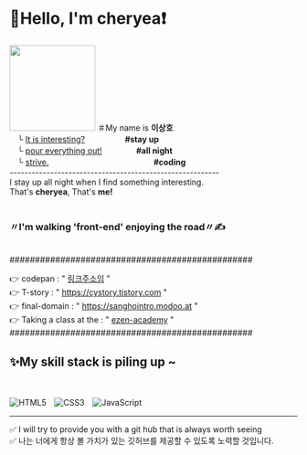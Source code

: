 <h1>👋Hello, I'm cheryea❗ </h1>
<img src="https://img1.daumcdn.net/thumb/R1280x0/?scode=mtistory2&fname=https%3A%2F%2Fblog.kakaocdn.net%2Fdn%2FlZkQK%2FbtrLiWjQ1oM%2F1tKMkPwkKro2XriV7kFD0k%2Fimg.jpg" width="150"/>
＃My name is <b>이상호</b><br>
　└ <ins>It is interesting?</ins>　　　　　<b>#stay up</b><br>
　└ <ins>pour everything out!</ins>　　　　 <b>#all night</b><br>
　└ <ins>strive.</ins>　　　　 　　 　　　　 　　 <b>#coding</b><br>
---------------------------------------------------------<br>
I stay up all night when I find something interesting.<br>
That's <b>cheryea</b>, That's <b>me!</b><br>
<br>
<h3><b>〃I'm walking 'front-end' enjoying the road〃✍</b></h3><br>
################################################<br>

👉 codepan : " <a href="https://codepen.io/Leesangho" target="_blank">링크주소임</a> "<br>
👉 T-story : " <a href="https://cystory.tistory.com" target="_blank">https://cystory.tistory.com</a> " <br>
👉 final-domain : " <a href="https://sanghointro.modoo.at" target="_blank">https://sanghointro.modoo.at</a> "<br>
👉 Taking a class at the : " <a href="https://nw.ezenac.co.kr/" target="_blank"> ezen-academy</a> "<br>
################################################<br>
<h2>✨My skill stack is piling up ~ </h2><br>
<p>
<img src="https://camo.githubusercontent.com/a962d132a31b30ff7c113422872490e7bdfb2a814a9e156746694139722b2b24/68747470733a2f2f696d672e736869656c64732e696f2f62616467652f2d48544d4c352d4630353033323f7374796c653d666f722d7468652d6261646765266c6f676f3d68746d6c35266c6f676f436f6c6f723d666666666666" alt="HTML5" data-canonical-src="https://img.shields.io/badge/-HTML5-F05032?style=for-the-badge&amp;logo=html5&amp;logoColor=ffffff" style="max-width: 100%;">　<img src="https://camo.githubusercontent.com/ea132be4c9d100e973d6462706b73f36826ae4d42beb2fc22569c2cb9fbcb8c1/68747470733a2f2f696d672e736869656c64732e696f2f62616467652f2d435353332d3030374143433f7374796c653d666f722d7468652d6261646765266c6f676f3d63737333" alt="CSS3" data-canonical-src="https://img.shields.io/badge/-CSS3-007ACC?style=for-the-badge&amp;logo=css3" style="max-width: 100%;">　<img src="https://camo.githubusercontent.com/b7cb856d6c14e9b6e5c1e46cf5f30210472df1c67bbbf1de1da8c6698cae6eb6/68747470733a2f2f696d672e736869656c64732e696f2f62616467652f2d4a6176615363726970742d2532334637444631433f7374796c653d666f722d7468652d6261646765266c6f676f3d6a617661736372697074266c6f676f436f6c6f723d303030303030266c6162656c436f6c6f723d25323346374446314326636f6c6f723d253233464643453541" alt="JavaScript" data-canonical-src="https://img.shields.io/badge/-JavaScript-%23F7DF1C?style=for-the-badge&amp;logo=javascript&amp;logoColor=000000&amp;labelColor=%23F7DF1C&amp;color=%23FFCE5A" style="max-width: 100%;">
</p>
<hr>

✅ I will try to provide you with a git hub that is always worth seeing<br>
✅ 나는 너에게 항상 볼 가치가 있는 깃허브를 제공할 수 있도록 노력할 것입니다.
<!--
**cheryea/cheryea** is a ✨ _special_ ✨ repository because its `README.md` (this file) appears on your GitHub profile.

Here are some ideas to get you started:

- 🔭 I’m currently working on ...
- 🌱 I’m currently learning ...
- 👯 I’m looking to collaborate on ...
- 🤔 I’m looking for help with ...
- 💬 Ask me about ...
- 📫 How to reach me: ...
- 😄 Pronouns: ...
- ⚡ Fun fact: ...
-->
